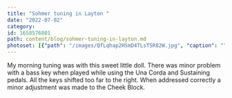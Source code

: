 ```yaml
---
title: "Sohmer tuning in Layton "
date: "2022-07-02"
category: 
id: 1658576801
path: content/blog/sohmer-tuning-in-layton.md
photoset: [{"path": "/images/QfLqhap2HSmD4TLsT5R82W.jpg", "caption": "", "thumbnail": "True"}, {"path": "/images/LGiaXMCU2dpuw4Lw76ZzJ2.jpg", "caption": "", "thumbnail": "False"}]
---
```

My morning tuning was with this sweet little doll. There was minor problem with a bass key when played while using the Una Corda and Sustaining pedals. All the keys shifted too far to the right. When addressed correctly a minor adjustment was made to the Cheek Block.